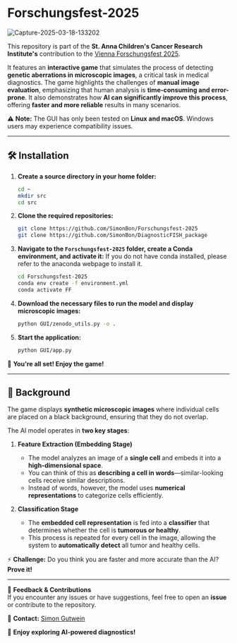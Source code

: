 # Forschungsfest-2025

![Capture-2025-03-18-133202](https://github.com/user-attachments/assets/722aee17-21c0-45a5-8f01-8283f4b0b69e)

This repository is part of the **St. Anna Children's Cancer Research Institute's** contribution to the [Vienna Forschungsfest 2025](https://wirtschaftsagentur.at/termine-events-workshops/wiener-forschungsfest-2025/).  

It features an **interactive game** that simulates the process of detecting **genetic aberrations in microscopic images**, a critical task in medical diagnostics. The game highlights the challenges of **manual image evaluation**, emphasizing that human analysis is **time-consuming and error-prone**. It also demonstrates how **AI can significantly improve this process**, offering **faster and more reliable** results in many scenarios.  

⚠️ **Note:** The GUI has only been tested on **Linux and macOS**. Windows users may experience compatibility issues.  

---

## 🛠 Installation  

1. **Create a source directory in your home folder:**
   ```bash
   cd ~
   mkdir src
   cd src
   ```

2. **Clone the required repositories:**
   ```bash
   git clone https://github.com/SimonBon/Forschungsfest-2025
   git clone https://github.com/SimonBon/DiagnosticFISH_package
   ```

3. **Navigate to the `Forschungsfest-2025` folder, create a Conda environment, and activate it:**
   If you do not have conda installed, please refer to the anaconda webpage to install it.
   
   ```bash
   cd Forschungsfest-2025
   conda env create -f environment.yml
   conda activate FF
   ```

5. **Download the necessary files to run the model and display microscopic images:**
   ```bash
   python GUI/zenodo_utils.py -o .
   ```

6. **Start the application:**
   ```bash
   python GUI/app.py
   ```

🎉 **You're all set! Enjoy the game!**

---

## 🔬 Background  

The game displays **synthetic microscopic images** where individual cells are placed on a black background, ensuring that they do not overlap.  

The AI model operates in **two key stages**:  

1. **Feature Extraction (Embedding Stage)**  
   - The model analyzes an image of a **single cell** and embeds it into a **high-dimensional space**.  
   - You can think of this as **describing a cell in words**—similar-looking cells receive similar descriptions.  
   - Instead of words, however, the model uses **numerical representations** to categorize cells efficiently.  

2. **Classification Stage**  
   - The **embedded cell representation** is fed into a **classifier** that determines whether the cell is **tumorous or healthy**.  
   - This process is repeated for every cell in the image, allowing the system to **automatically detect** all tumor and healthy cells.  

⚡ **Challenge:** Do you think you are faster and more accurate than the AI? **Prove it!**  

---

📢 **Feedback & Contributions**  
If you encounter any issues or have suggestions, feel free to open an **issue** or contribute to the repository.  

🔗 **Contact:** [Simon Gutwein](mailto:simon.gutwein@ccri.at)

🚀 **Enjoy exploring AI-powered diagnostics!**  
